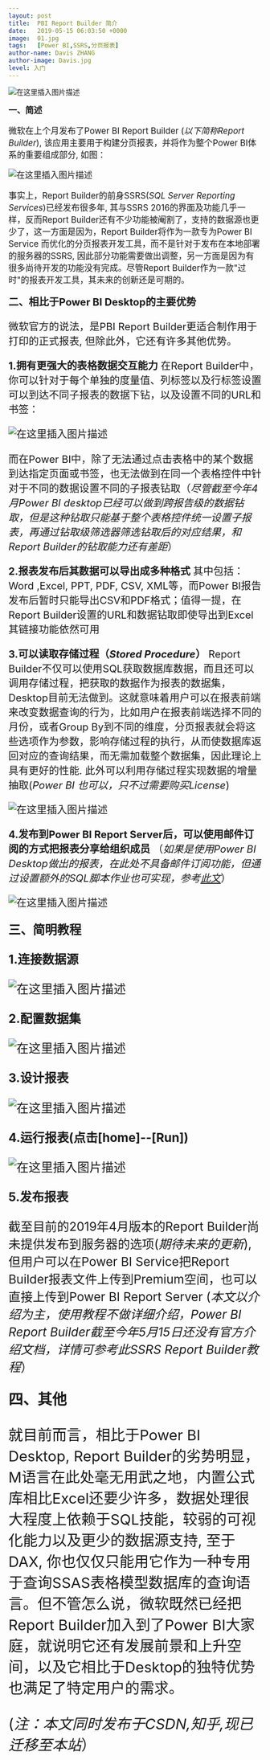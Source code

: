 ```yaml
---
layout: post
title:  PBI Report Builder 简介
date:   2019-05-15 06:03:50 +0000
image:  01.jpg
tags:   [Power BI,SSRS,分页报表]
author-name: Davis ZHANG
author-image: Davis.jpg
level: 入门
---
```


![在这里插入图片描述](https://img-blog.csdnimg.cn/20190515153758883.png?x-oss-process=image/watermark,type_ZmFuZ3poZW5naGVpdGk,shadow_10,text_d3d3LmQtYmkudGVjaA==,size_16,color_FFFFFF,t_70)

<big>**一、简述**

微软在上个月发布了Power BI Report Builder (*以下简称Report Builder*), 该应用主要用于构建分页报表，并将作为整个Power BI体系的重要组成部分, 如图：

![在这里插入图片描述](https://img-blog.csdnimg.cn/20190515153831962.png?x-oss-process=image/watermark,type_ZmFuZ3poZW5naGVpdGk,shadow_10,text_d3d3LmQtYmkudGVjaA==,size_16,color_FFFFFF,t_70)

事实上，Report Builder的前身SSRS(*SQL Server Reporting Services*)已经发布很多年, 其与SSRS 2016的界面及功能几乎一样，反而Report Builder还有不少功能被阉割了，支持的数据源也更少了，这一方面是因为，Report Builder将作为一款专为Power BI Service 而优化的分页报表开发工具，而不是针对于发布在本地部署的服务器的SSRS, 因此部分功能需要做出调整，另一方面是因为有很多尚待开发的功能没有完成。尽管Report Builder作为一款"过时"的报表开发工具，其未来的创新还是可期的。

<big>**二、相比于Power BI Desktop的主要优势**

微软官方的说法，是PBI Report Builder更适合制作用于打印的正式报表, 但除此外，它还有许多其他优势。

**1.拥有更强大的表格数据交互能力**
在Report Builder中，你可以针对于每个单独的度量值、列标签以及行标签设置可以到达不同子报表的数据下钻，以及设置不同的URL和书签：

![在这里插入图片描述](https://img-blog.csdnimg.cn/20190515153907892.png?x-oss-process=image/watermark,type_ZmFuZ3poZW5naGVpdGk,shadow_10,text_d3d3LmQtYmkudGVjaA==,size_16,color_FFFFFF,t_70)

而在Power BI中，除了无法通过点击表格中的某个数据到达指定页面或书签，也无法做到在同一个表格控件中针对于不同的数据设置不同的子报表钻取（*尽管截至今年4月Power BI desktop已经可以做到跨报告级的数据钻取，但是这种钻取只能基于整个表格控件统一设置子报表，再通过钻取级筛选器筛选钻取后的对应结果，和Report Builder的钻取能力还有差距*）

**2.报表发布后其数据可以导出成多种格式**
其中包括：Word ,Excel, PPT, PDF, CSV, XML等，而Power BI报告发布后暂时只能导出CSV和PDF格式；值得一提，在Report Builder设置的URL和数据钻取即使导出到Excel其链接功能依然可用

**3.可以读取存储过程（*Stored Procedure*）**
Report Builder不仅可以使用SQL获取数据库数据，而且还可以调用存储过程，把获取的数据作为报表的数据集，Desktop目前无法做到。这就意味着用户可以在报表前端来改变数据查询的行为，比如用户在报表前端选择不同的月份，或者Group By到不同的维度，分页报表就会将这些选项作为参数，影响存储过程的执行，从而使数据库返回对应的查询结果，而无需加载整个数据集，因此理论上具有更好的性能. 此外可以利用存储过程实现数据的增量抽取(*Power BI 也可以，只不过需要购买License*)

![在这里插入图片描述](https://img-blog.csdnimg.cn/20190515153924243.png?x-oss-process=image/watermark,type_ZmFuZ3poZW5naGVpdGk,shadow_10,text_d3d3LmQtYmkudGVjaA==,size_16,color_FFFFFF,t_70)

**4.发布到Power BI Report Server后，可以使用邮件订阅的方式把报表分享给组织成员**
（*如果是使用Power BI Desktop做出的报表，在此处不具备邮件订阅功能，但通过设置额外的SQL脚本作业也可实现，参考[此文]({{site.baseurl}}/email-subscription-pbi-reportserver/)*）

![在这里插入图片描述](https://img-blog.csdnimg.cn/20190515153946716.png?x-oss-process=image/watermark,type_ZmFuZ3poZW5naGVpdGk,shadow_10,text_d3d3LmQtYmkudGVjaA==,size_16,color_FFFFFF,t_70)


<big>**三、简明教程**

**1.连接数据源**

![在这里插入图片描述](https://img-blog.csdnimg.cn/2019051515400143.png?x-oss-process=image/watermark,type_ZmFuZ3poZW5naGVpdGk,shadow_10,text_d3d3LmQtYmkudGVjaA==,size_16,color_FFFFFF,t_70)

**2.配置数据集**

![在这里插入图片描述](https://img-blog.csdnimg.cn/20190515154013732.png?x-oss-process=image/watermark,type_ZmFuZ3poZW5naGVpdGk,shadow_10,text_d3d3LmQtYmkudGVjaA==,size_16,color_FFFFFF,t_70)

**3.设计报表**

![在这里插入图片描述](https://img-blog.csdnimg.cn/20190515154023248.png?x-oss-process=image/watermark,type_ZmFuZ3poZW5naGVpdGk,shadow_10,text_d3d3LmQtYmkudGVjaA==,size_16,color_FFFFFF,t_70)

**4.运行报表(点击[home]--[Run])**

![在这里插入图片描述](https://img-blog.csdnimg.cn/20190515154032581.png?x-oss-process=image/watermark,type_ZmFuZ3poZW5naGVpdGk,shadow_10,text_d3d3LmQtYmkudGVjaA==,size_16,color_FFFFFF,t_70)

**5.发布报表**

截至目前的2019年4月版本的Report Builder尚未提供发布到服务器的选项(*期待未来的更新*), 但用户可以在Power BI Service把Report Builder报表文件上传到Premium空间，也可以直接上传到Power BI Report Server
(*本文以介绍为主，使用教程不做详细介绍，Power BI Report Builder截至今年5月15日还没有官方介绍文档，详情可参考此SSRS Report Builder教程*）

<big>**四、其他**

就目前而言，相比于Power BI Desktop, Report Builder的劣势明显，M语言在此处毫无用武之地，内置公式库相比Excel还要少许多，数据处理很大程度上依赖于SQL技能，较弱的可视化能力以及更少的数据源支持, 至于DAX, 你也仅仅只能用它作为一种专用于查询SSAS表格模型数据库的查询语言。但不管怎么说，微软既然已经把Report Builder加入到了Power BI大家庭，就说明它还有发展前景和上升空间，以及它相比于Desktop的独特优势也满足了特定用户的需求。

(*注：本文同时发布于CSDN,知乎,现已迁移至本站*）